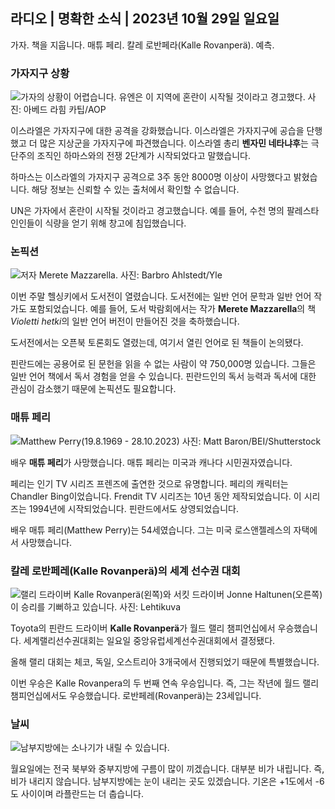 ## 라디오 \| 명확한 소식 \| 2023년 10월 29일 일요일

가자. 책을 지웁니다. 매튜 페리. 칼레 로반페라(Kalle Rovanperä). 예측.

### 가자지구 상황

![가자의 상황이 어렵습니다. 유엔은 이 지역에 혼란이 시작될 것이라고 경고했다. 사진: 아베드 라힘 카팁/AOP](https://images.cdn.yle.fi/image/upload/c_crop,h_3780,w_6720,x_0,y_700/ar_1.7777777777777777,c_fill,g_faces,h_675,w_1200/dpr_1.0/q_auto:eco/f_auto/fl_lossy/v1698587757/39-1192921653e641fc4a70)

이스라엘은 가자지구에 대한 공격을 강화했습니다. 이스라엘은 가자지구에 공습을 단행했고 더 많은 지상군을 가자지구에 파견했습니다. 이스라엘 총리 **벤자민 네타냐후**는 극단주의 조직인 하마스와의 전쟁 2단계가 시작되었다고 말했습니다.

하마스는 이스라엘의 가자지구 공격으로 3주 동안 8000명 이상이 사망했다고 밝혔습니다. 해당 정보는 신뢰할 수 있는 출처에서 확인할 수 없습니다.

UN은 가자에서 혼란이 시작될 것이라고 경고했습니다. 예를 들어, 수천 명의 팔레스타인인들이 식량을 얻기 위해 창고에 침입했습니다.

### 논픽션

![저자 Merete Mazzarella. 사진: Barbro Ahlstedt/Yle](https://images.cdn.yle.fi/image/upload/c_crop,h_3159,w_5616,x_0,y_0/ar_1.7777777777777777,c_fill,g_faces,h_675,w_1200/dpr_1.0/q_auto:eco/f_auto/fl_lossy/v1620995152/39-806292609e6be113e02)

이번 주말 헬싱키에서 도서전이 열렸습니다. 도서전에는 일반 언어 문학과 일반 언어 작가도 포함되었습니다. 예를 들어, 도서 박람회에서는 작가 **Merete Mazzarella**의 책 *Violetti hetki*의 일반 언어 버전이 만들어진 것을 축하했습니다.

도서전에서는 오픈북 토론회도 열렸는데, 여기서 열린 언어로 된 책들이 논의됐다.

핀란드에는 공용어로 된 문헌을 읽을 수 없는 사람이 약 750,000명 있습니다. 그들은 일반 언어 책에서 독서 경험을 얻을 수 있습니다. 핀란드인의 독서 능력과 독서에 대한 관심이 감소했기 때문에 논픽션도 필요합니다.

### 매튜 페리

![Matthew Perry(19.8.1969 - 28.10.2023) 사진: Matt Baron/BEI/Shutterstock](https://images.cdn.yle.fi/image/upload/c_crop,h_2329,w_4141,x_0,y_54/ar_1.7777777777777777,c_fill,g_faces,h_675,w_1200/dpr_1.0/q_auto:eco/f_auto/fl_lossy/v1698579698/39-1192810653dd4bb051f5)

배우 **매튜 페리**가 사망했습니다. 매튜 페리는 미국과 캐나다 시민권자였습니다.

페리는 인기 TV 시리즈 프렌즈에 출연한 것으로 유명합니다. 페리의 캐릭터는 Chandler Bing이었습니다. Frendit TV 시리즈는 10년 동안 제작되었습니다. 이 시리즈는 1994년에 시작되었습니다. 핀란드에서도 상영되었습니다.

배우 매튜 페리(Matthew Perry)는 54세였습니다. 그는 미국 로스앤젤레스의 자택에서 사망했습니다.

### 칼레 로반페레(Kalle Rovanperä)의 세계 선수권 대회

![랠리 드라이버 Kalle Rovanperä(왼쪽)와 서킷 드라이버 Jonne Haltunen(오른쪽)이 승리를 기뻐하고 있습니다. 사진: Lehtikuva](https://images.cdn.yle.fi/image/upload/c_crop,h_2406,w_4278,x_0,y_445/ar_1.777777777777777,c_fill,g_faces,h_675,w_1200/dpr_1.0/q_auto:eco/f_auto/fl_lossy/v1698587806/39-1192922653e645d852bc)

Toyota의 핀란드 드라이버 **Kalle Rovanperä**가 월드 랠리 챔피언십에서 우승했습니다. 세계랠리선수권대회는 일요일 중앙유럽세계선수권대회에서 결정됐다.

올해 랠리 대회는 체코, 독일, 오스트리아 3개국에서 진행되었기 때문에 특별했습니다.

이번 우승은 Kalle Rovanpera의 두 번째 연속 우승입니다. 즉, 그는 작년에 월드 랠리 챔피언십에서도 우승했습니다. 로반페레(Rovanperä)는 23세입니다.

### 날씨

![남부지방에는 소나기가 내릴 수 있습니다.](https://images.cdn.yle.fi/image/upload/c_crop,h_1080,w_1919,x_0,y_0/ar_1.7777777777777777,c_fill,g_faces,h_675,w_1200/dpr_1.0/q_auto:eco/f_auto/fl_lossy/v1698594490/39-1192967653e7ea05e07b)

월요일에는 전국 북부와 중부지방에 구름이 많이 끼겠습니다. 대부분 비가 내립니다. 즉, 비가 내리지 않습니다. 남부지방에는 눈이 내리는 곳도 있겠습니다. 기온은 +1도에서 -6도 사이이며 라플란드는 더 춥습니다.